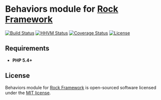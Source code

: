 Behaviors module for [Rock Framework](https://github.com/romeOz/rock)
=================

[![Build Status](https://travis-ci.org/romeOz/rock-behaviors.svg?branch=master)](https://travis-ci.org/romeOz/rock-behaviors)
[![HHVM Status](http://hhvm.h4cc.de/badge/romeoz/rock-behaviors.svg)](http://hhvm.h4cc.de/package/romeoz/rock-behaviors)
[![Coverage Status](https://coveralls.io/repos/romeOz/rock-behaviors/badge.svg?branch=master)](https://coveralls.io/r/romeOz/rock-behaviors?branch=master)
[![License](https://poser.pugx.org/romeOz/rock-behaviors/license.svg)](https://packagist.org/packages/romeOz/rock-behaviors)

Requirements
-------------------
 * **PHP 5.4+**

License
-------------------

Behaviors module for [Rock Framework](https://github.com/romeOz/rock) is open-sourced software licensed under the [MIT license](http://opensource.org/licenses/MIT).